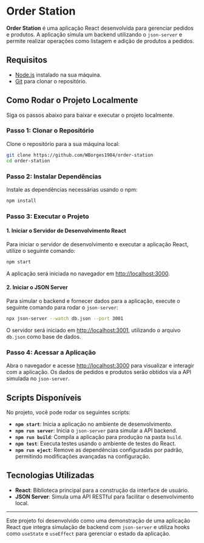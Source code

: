 
# Order Station

**Order Station** é uma aplicação React desenvolvida para gerenciar pedidos e produtos. A aplicação simula um backend utilizando o `json-server` e permite realizar operações como listagem e adição de produtos a pedidos.

## Requisitos

- [Node.js](https://nodejs.org) instalado na sua máquina.
- [Git](https://github.com/WBorges1984/order-station) para clonar o repositório.

## Como Rodar o Projeto Localmente

Siga os passos abaixo para baixar e executar o projeto localmente.

### Passo 1: Clonar o Repositório

Clone o repositório para a sua máquina local:

```bash
git clone https://github.com/WBorges1984/order-station
cd order-station
```

### Passo 2: Instalar Dependências

Instale as dependências necessárias usando o npm:

```bash
npm install
```

### Passo 3: Executar o Projeto

#### 1. Iniciar o Servidor de Desenvolvimento React

Para iniciar o servidor de desenvolvimento e executar a aplicação React, utilize o seguinte comando:

```bash
npm start
```

A aplicação será iniciada no navegador em [http://localhost:3000](http://localhost:3000).

#### 2. Iniciar o JSON Server

Para simular o backend e fornecer dados para a aplicação, execute o seguinte comando para rodar o `json-server`:

```bash
npx json-server --watch db.json --port 3001
```

O servidor será iniciado em [http://localhost:3001](http://localhost:3001), utilizando o arquivo `db.json` como base de dados.

### Passo 4: Acessar a Aplicação

Abra o navegador e acesse [http://localhost:3000](http://localhost:3000) para visualizar e interagir com a aplicação. Os dados de pedidos e produtos serão obtidos via a API simulada no `json-server`.

## Scripts Disponíveis

No projeto, você pode rodar os seguintes scripts:

- **`npm start`**: Inicia a aplicação no ambiente de desenvolvimento.
- **`npm run server`**: Inicia o `json-server` para simular a API backend.
- **`npm run build`**: Compila a aplicação para produção na pasta `build`.
- **`npm test`**: Executa testes usando o ambiente de testes do React.
- **`npm run eject`**: Remove as dependências configuradas por padrão, permitindo modificações avançadas na configuração.

## Tecnologias Utilizadas

- **React**: Biblioteca principal para a construção da interface de usuário.
- **JSON Server**: Simula uma API RESTful para facilitar o desenvolvimento local.

---

Este projeto foi desenvolvido como uma demonstração de uma aplicação React que integra simulação de backend com `json-server` e utiliza hooks como `useState` e `useEffect` para gerenciar o estado da aplicação.
